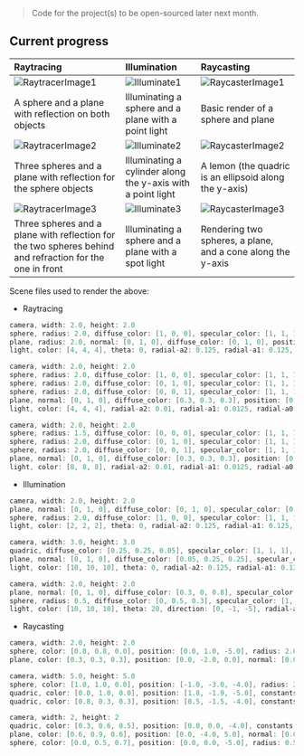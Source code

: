 > Code for the project(s) to be open-sourced later next month.

## Current progress

| Raytracing | Illumination | Raycasting |
|:--- | :--- | :--- |
| ![RaytracerImage1](https://user-images.githubusercontent.com/30123691/204080279-f1661178-fe8f-4b7e-842b-480031f6d78b.png) | ![Illuminate1](https://user-images.githubusercontent.com/30123691/204080559-64ceb6a7-9fb8-4a96-b30c-ede696c160e4.png) | ![RaycasterImage1](https://user-images.githubusercontent.com/30123691/204081109-5bfb7b79-c59f-449c-b5f3-ec30f6bc4890.png) |
| A sphere and a plane with reflection on both objects | Illuminating a sphere and a plane with a point light | Basic render of a sphere and plane |
| ![RaytracerImage2](https://user-images.githubusercontent.com/30123691/204077636-502cebb2-7552-421d-83e7-c4d8a6802a4a.png) | ![Illuminate2](https://user-images.githubusercontent.com/30123691/204080430-9e67c3fd-1626-433d-b257-52aa1b2a70c3.png) | ![RaycasterImage2](https://user-images.githubusercontent.com/30123691/204080759-0bd0ee31-37d8-4c3e-94c0-83ffb88100ab.png) |
| Three spheres and a plane with reflection for the sphere objects | Illuminating a cylinder along the y-axis with a point light | A lemon (the quadric is an ellipsoid along the y-axis) |
| ![RaytracerImage3](https://user-images.githubusercontent.com/30123691/204080201-d8f2c0de-89c3-43d0-af1f-588044d280cf.png) | ![Illuminate3](https://user-images.githubusercontent.com/30123691/204080600-04a948d9-a6da-4b59-a1d1-2412e6a5ff50.png) | ![RaycasterImage3](https://user-images.githubusercontent.com/30123691/204081337-644c1cb3-0f8e-4648-814f-e3f3dae706d4.png) |
| Three spheres and a plane with reflection for the two spheres behind and refraction for the one in front | Illuminating a sphere and a plane with a spot light | Rendering two spheres, a plane, and a cone along the y-axis |

Scene files used to render the above:
- Raytracing
```c
camera, width: 2.0, height: 2.0
sphere, radius: 2.0, diffuse_color: [1, 0, 0], specular_color: [1, 1, 1], position: [0, 1, -5], reflectivity: 0.85
plane, radius: 2.0, normal: [0, 1, 0], diffuse_color: [0, 1, 0], position: [0, -1, 0], reflectivity: 0.15
light, color: [4, 4, 4], theta: 0, radial-a2: 0.125, radial-a1: 0.125, radial-a0: 0.125, position: [1, 3, -1]

camera, width: 2.0, height: 2.0
sphere, radius: 2.0, diffuse_color: [1, 0, 0], specular_color: [1, 1, 1], position: [-3, 1, -5], reflectivity: 0.55
sphere, radius: 2.0, diffuse_color: [0, 1, 0], specular_color: [1, 1, 1], position: [0, 1, -12], reflectivity: 0.15
sphere, radius: 2.0, diffuse_color: [0, 0, 1], specular_color: [1, 1, 1], position: [3, 1, -7], reflectivity: 0.15
plane, normal: [0, 1, 0], diffuse_color: [0.3, 0.3, 0.3], position: [0, -1, 0], reflectivity: 0.0
light, color: [4, 4, 4], radial-a2: 0.01, radial-a1: 0.0125, radial-a0: 0.0125, position: [10, 10, -5]

camera, width: 2.0, height: 2.0
sphere, radius: 1.5, diffuse_color: [0, 0, 0], specular_color: [1, 1, 1], position: [0, 0, -3], refractivity: 0.8, reflectivity: 0.0, ior: 2.0
sphere, radius: 2.0, diffuse_color: [0, 1, 0], specular_color: [1, 1, 1], position: [0, 1, -12], reflectivity: 0.15
sphere, radius: 2.0, diffuse_color: [0, 0, 1], specular_color: [1, 1, 1], position: [3, 1, -7], reflectivity: 0.15
plane, normal: [0, 1, 0], diffuse_color: [0.3, 0.3, 0.3], position: [0, -1, 0], reflectivity: 0.0
light, color: [8, 8, 8], radial-a2: 0.01, radial-a1: 0.0125, radial-a0: 0.0125, position: [10, 10, -5]
```
- Illumination
```c
camera, width: 2.0, height: 2.0
plane, normal: [0, 1, 0], diffuse_color: [0, 1, 0], specular_color: [0, 0, 1], position: [0, -1, 0] 
sphere, radius: 2.0, diffuse_color: [1, 0, 0], specular_color: [1, 1, 1], position: [0, 1, -5]
light, color: [2, 2, 2], theta: 0, radial-a2: 0.125, radial-a1: 0.125, radial-a0: 0.125, position: [1, 3, -1]

camera, width: 3.0, height: 3.0
quadric, diffuse_color: [0.25, 0.25, 0.05], specular_color: [1, 1, 1], position: [0, 0, -2], constants: [1.0, 0, 1.0, 1.0, 0.0, 1.0, 0.0, 0.0, 8.0, 0.5]
plane, normal: [0, 1, 0], diffuse_color: [0.05, 0.25, 0.25], specular_color: [1, 1, 1], position: [0, -1, 0] 
light, color: [10, 10, 10], theta: 0, radial-a2: 0.125, radial-a1: 0.125, radial-a0: 0.125, position: [0, 0, 0]

camera, width: 2.0, height: 2.0
plane, normal: [0, 1, 0], diffuse_color: [0.3, 0, 0.8], specular_color: [0, 1, 1], position: [0, -1, 0] 
sphere, radius: 0.5, diffuse_color: [0, 0.5, 0.3], specular_color: [1, 1, 1], position: [-0.2, -0.5, -1.5]
light, color: [10, 10, 10], theta: 20, direction: [0, -1, -5], radial-a2: 1.125, radial-a1: 1.125, radial-a0: 1.125, position: -2, 0, -1]
```
- Raycasting
```c
camera, width: 2.0, height: 2.0
sphere, color: [0.8, 0.8, 0.0], position: [0.0, 1.0, -5.0], radius: 2.0
plane, color: [0.3, 0.3, 0.3], position: [0.0, -2.0, 0.0], normal: [0.0, 1.0, 0.0]

camera, width: 5.0, height: 5.0
sphere, color: [1.0, 1.0, 0.0], position: [-1.0, -3.0, -4.0], radius: 2
quadric, color: [0.0, 1.0, 0.0], position: [1.8, -1.9, -5.0], constants: [2.0, 6.0, 1.0, 0.0, 0.0, 0.0, 0.0, 0.0, 0.0, -1.0]
quadric, color: [0.8, 0.3, 0.3], position: [0.5, -1.5, -4.0], constants: [4.0, 1.0, 1.0, 0.0, 0.0, 0.0, 0.0, 0.0, 0.0, -0.15]

camera, width: 2, height: 2
quadric, color: [0.3, 0.6, 0.5], position: [0.0, 0.0, -4.0], constants: [1.0, -1.0, 1.0, 0.0, 0.0, 0.0, 0.0, 0.0, 0.0, 0.5]
plane, color: [0.6, 0.9, 0.6], position: [0.0, -4.0, 5.0], normal: [0.0, 2.0, 0.0]
sphere, color: [0.0, 0.5, 0.7], position: [0.0, 0.0, -5.0], radius: 0.5
```